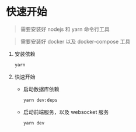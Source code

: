 # 快速开始

> 需要安装好 nodejs 和 yarn 命令行工具

> 需要安装好 docker 以及 docker-compose 工具

1. 安装依赖

   ```sh
   yarn
   ```

2. 快速开始
   - 启动数据库依赖
     ```sh
     yarn dev:deps
     ```
   - 启动前端服务，以及 websocket 服务
     ```
     yarn dev
     ```
